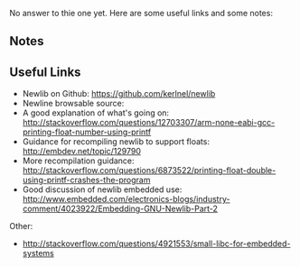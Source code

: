 No answer to thie one yet. Here are some useful links and some notes:

## Notes

## Useful Links

* Newlib on Github: https://github.com/kerlnel/newlib
* Newline browsable source:
* A good explanation of what's going on: http://stackoverflow.com/questions/12703307/arm-none-eabi-gcc-printing-float-number-using-printf
* Guidance for recompiling newlib to support floats: http://embdev.net/topic/129790
* More recompilation guidance: http://stackoverflow.com/questions/6873522/printing-float-double-using-printf-crashes-the-program
* Good discussion of newlib embedded use: http://www.embedded.com/electronics-blogs/industry-comment/4023922/Embedding-GNU-Newlib-Part-2

Other:
* http://stackoverflow.com/questions/4921553/small-libc-for-embedded-systems